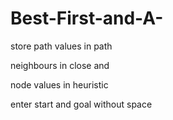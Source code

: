 # Best-First-and-A-
store path values in path

neighbours in close and

node values in heuristic

enter start and goal without space
